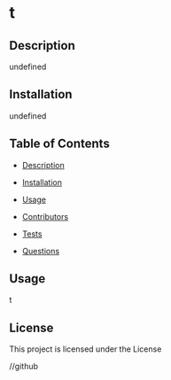 # t
  
  ## Description
  undefined

  ## Installation
  undefined
  
  ## Table of Contents
  - [Description](#description)
  - [Installation](#installation)
  - [Usage](#usage)
  
  - [Contributors](#contributors)
  - [Tests](#tests)
  - [Questions](#questions)

## Usage
  t
  ## License

This project is licensed under the  License
  
  
  <a href=' ' ></a> //github 
  